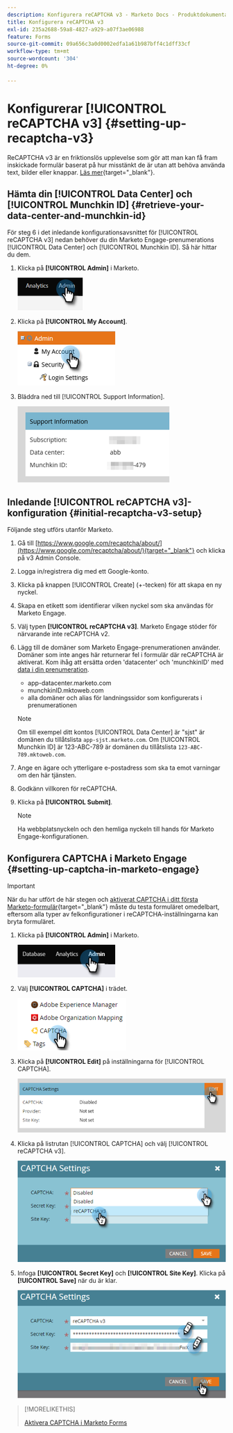 ```yaml
---
description: Konfigurera reCAPTCHA v3 - Marketo Docs - Produktdokumentation
title: Konfigurera reCAPTCHA v3
exl-id: 235a2688-59a8-4827-a929-a07f3ae06988
feature: Forms
source-git-commit: 09a656c3a0d0002edfa1a61b987bff4c1dff33cf
workflow-type: tm+mt
source-wordcount: '304'
ht-degree: 0%

---
```


# Konfigurerar [!UICONTROL reCAPTCHA v3] {#setting-up-recaptcha-v3}

ReCAPTCHA v3 är en friktionslös upplevelse som gör att man kan få fram inskickade formulär baserat på hur misstänkt de är utan att behöva använda text, bilder eller knappar. [Läs mer](https://developers.google.com/search/blog/2018/10/introducing-recaptcha-v3-new-way-to){target="_blank"}.

## Hämta din [!UICONTROL Data Center] och [!UICONTROL Munchkin ID] {#retrieve-your-data-center-and-munchkin-id}

För steg 6 i det inledande konfigurationsavsnittet för [!UICONTROL reCAPTCHA v3] nedan behöver du din Marketo Engage-prenumerations [!UICONTROL Data Center] och [!UICONTROL Munchkin ID]. Så här hittar du dem.

1. Klicka på **[!UICONTROL Admin]** i Marketo.

   ![](assets/setting-up-recaptcha-v3-1.png)

1. Klicka på **[!UICONTROL My Account]**.

   ![](assets/setting-up-recaptcha-v3-2.png)

1. Bläddra ned till [!UICONTROL Support Information].

   ![](assets/setting-up-recaptcha-v3-3.png)

## Inledande [!UICONTROL reCAPTCHA v3]-konfiguration {#initial-recaptcha-v3-setup}

Följande steg utförs utanför Marketo.

1. Gå till [https://www.google.com/recaptcha/about/](https://www.google.com/recaptcha/about/){target="_blank"} och klicka på v3 Admin Console.

1. Logga in/registrera dig med ett Google-konto.

1. Klicka på knappen [!UICONTROL Create] (+-tecken) för att skapa en ny nyckel.

1. Skapa en etikett som identifierar vilken nyckel som ska användas för Marketo Engage.

1. Välj typen **[!UICONTROL reCAPTCHA v3]**. Marketo Engage stöder för närvarande inte reCAPTCHA v2.

1. Lägg till de domäner som Marketo Engage-prenumerationen använder. Domäner som inte anges här returnerar fel i formulär där reCAPTCHA är aktiverat. Kom ihåg att ersätta orden &#39;datacenter&#39; och &#39;munchkinID&#39; med [data i din prenumeration](#retrieve-your-data-center-and-munchkin-id).

   * app-datacenter.marketo.com
   * munchkinID.mktoweb.com
   * alla domäner och alias för landningssidor som konfigurerats i prenumerationen

   >[!NOTE]
   >
   >Om till exempel ditt kontos [!UICONTROL Data Center] är &quot;sjst&quot; är domänen du tillåtslista `app-sjst.marketo.com`. Om [!UICONTROL Munchkin ID] är 123-ABC-789 är domänen du tillåtslista `123-ABC-789.mktoweb.com`.

1. Ange en ägare och ytterligare e-postadress som ska ta emot varningar om den här tjänsten.

1. Godkänn villkoren för reCAPTCHA.

1. Klicka på **[!UICONTROL Submit]**.

   >[!NOTE]
   >
   >Ha webbplatsnyckeln och den hemliga nyckeln till hands för Marketo Engage-konfigurationen.

## Konfigurera CAPTCHA i Marketo Engage {#setting-up-captcha-in-marketo-engage}

>[!IMPORTANT]
>
>När du har utfört de här stegen och [aktiverat CAPTCHA i ditt första Marketo-formulär](/help/marketo/product-docs/demand-generation/forms/using-captcha/enable-captcha-in-marketo-forms.md){target="_blank"} måste du testa formuläret omedelbart, eftersom alla typer av felkonfigurationer i reCAPTCHA-inställningarna kan bryta formuläret.

1. Klicka på **[!UICONTROL Admin]** i Marketo.

   ![](assets/setting-up-recaptcha-v3-4.png)

1. Välj **[!UICONTROL CAPTCHA]** i trädet.

   ![](assets/setting-up-recaptcha-v3-5.png)

1. Klicka på **[!UICONTROL Edit]** på inställningarna för [!UICONTROL CAPTCHA].

   ![](assets/setting-up-recaptcha-v3-6.png)

1. Klicka på listrutan [!UICONTROL CAPTCHA] och välj [!UICONTROL reCAPTCHA v3].

   ![](assets/setting-up-recaptcha-v3-7.png)

1. Infoga **[!UICONTROL Secret Key]** och **[!UICONTROL Site Key]**. Klicka på **[!UICONTROL Save]** när du är klar.

   ![](assets/setting-up-recaptcha-v3-8.png)

>[!MORELIKETHIS]
>
>[Aktivera CAPTCHA i Marketo Forms](/help/marketo/product-docs/demand-generation/forms/using-captcha/enable-captcha-in-marketo-forms.md)
